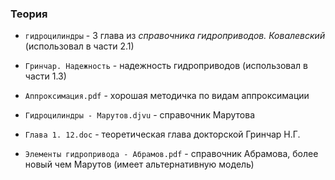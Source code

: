 ### Теория

- `гидроцилиндры`  - 3 глава из _справочника гидроприводов. Ковалевский_ (использовал в части 2.1)

- `Гринчар. Надежность`  - надежность гидроприводов (использовал в части 1.3)

- `Аппроксимация.pdf`  - хорошая методичка по видам аппроксимации

- `Гидроцилиндры - Марутов.djvu`  - справочник Марутова

- `Глава 1. 12.doc`  - теоретическая глава докторской Гринчар Н.Г.

- `Элементы гидропривода - Абрамов.pdf`  - справочник Абрамова, более новый чем Марутов (имеет альтернативную модель)
